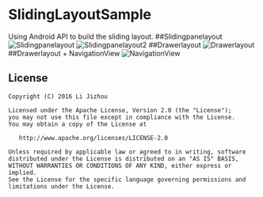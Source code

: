 # SlidingLayoutSample
Using Android API to build the sliding layout.
##Slidingpanelayout
![Slidingpanelayout](http://oas1lqq3p.bkt.clouddn.com/p5.gif)
![Slidingpanelayout2](http://oas1lqq3p.bkt.clouddn.com/p9.gif)
##Drawerlayout
![Drawerlayout](http://oas1lqq3p.bkt.clouddn.com/p4.gif)
##Drawerlayout + NavigationView
![NavigationView](http://oas1lqq3p.bkt.clouddn.com/p8.gif)


## License

    Copyright (C) 2016 Li Jizhou

    Licensed under the Apache License, Version 2.0 (the "License");
    you may not use this file except in compliance with the License.
    You may obtain a copy of the License at

       http://www.apache.org/licenses/LICENSE-2.0

    Unless required by applicable law or agreed to in writing, software
    distributed under the License is distributed on an "AS IS" BASIS,
    WITHOUT WARRANTIES OR CONDITIONS OF ANY KIND, either express or implied.
    See the License for the specific language governing permissions and
    limitations under the License.
